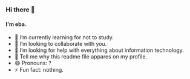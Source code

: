 ### Hi there 👋 

####  I'm eba.

- 🌱 I’m currently learning for not to study.
- 👯 I’m looking to collaborate with you.
- 🤔 I’m looking for help with everything about information technology.
- 💬 Tell me why this readme file appares on my profile.
- 😄 Pronouns: ?
- ⚡ Fun fact: nothing.


